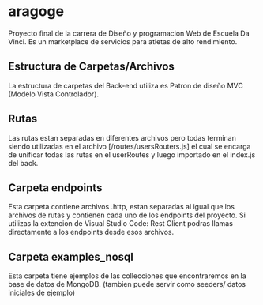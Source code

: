 # aragoge
Proyecto final de la carrera de Diseño y programacion Web de Escuela Da Vinci. Es un marketplace de servicios para atletas de alto rendimiento.
## Estructura de Carpetas/Archivos
La estructura de carpetas del Back-end utiliza es Patron de diseño MVC (Modelo Vista Controlador).
## Rutas
Las rutas estan separadas en diferentes archivos pero todas terminan siendo utilizadas en el archivo [/routes/usersRouters.js] el cual se encarga de unificar todas las rutas en el userRoutes y luego importado en el index.js del back.
## Carpeta endpoints
Esta carpeta contiene archivos .http, estan separadas al igual que los archivos de rutas y contienen cada uno de los endpoints del proyecto.
Si utilizas la extencion de Visual Studio Code: Rest Client podras llamas directamente a los endpoints desde esos archivos.

## Carpeta examples_nosql
Esta carpeta tiene ejemplos de las collecciones que encontraremos en la base de datos de MongoDB. (tambien puede servir como seeders/ datos iniciales de ejemplo)
